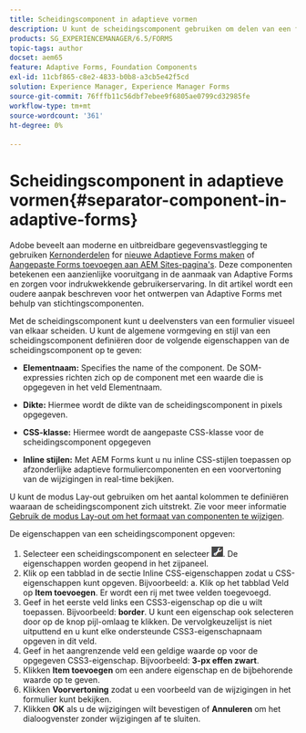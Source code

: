 ```yaml
---
title: Scheidingscomponent in adaptieve vormen
description: U kunt de scheidingscomponent gebruiken om delen van een formulier visueel te scheiden.
products: SG_EXPERIENCEMANAGER/6.5/FORMS
topic-tags: author
docset: aem65
feature: Adaptive Forms, Foundation Components
exl-id: 11cbf865-c8e2-4833-b0b8-a3cb5e42f5cd
solution: Experience Manager, Experience Manager Forms
source-git-commit: 76fffb11c56dbf7ebee9f6805ae0799cd32985fe
workflow-type: tm+mt
source-wordcount: '361'
ht-degree: 0%

---
```


# Scheidingscomponent in adaptieve vormen{#separator-component-in-adaptive-forms}

<span class="preview"> Adobe beveelt aan moderne en uitbreidbare gegevensvastlegging te gebruiken [Kernonderdelen](https://experienceleague.adobe.com/docs/experience-manager-core-components/using/adaptive-forms/introduction.html) for [nieuwe Adaptieve Forms maken](/help/forms/using/create-an-adaptive-form-core-components.md) of [Aangepaste Forms toevoegen aan AEM Sites-pagina&#39;s](/help/forms/using/create-or-add-an-adaptive-form-to-aem-sites-page.md). Deze componenten betekenen een aanzienlijke vooruitgang in de aanmaak van Adaptive Forms en zorgen voor indrukwekkende gebruikerservaring. In dit artikel wordt een oudere aanpak beschreven voor het ontwerpen van Adaptive Forms met behulp van stichtingscomponenten. </span>

Met de scheidingscomponent kunt u deelvensters van een formulier visueel van elkaar scheiden. U kunt de algemene vormgeving en stijl van een scheidingscomponent definiëren door de volgende eigenschappen van de scheidingscomponent op te geven:

* **Elementnaam:** Specifies the name of the component. De SOM-expressies richten zich op de component met een waarde die is opgegeven in het veld Elementnaam.
* **Dikte:** Hiermee wordt de dikte van de scheidingscomponent in pixels opgegeven.

* **CSS-klasse:** Hiermee wordt de aangepaste CSS-klasse voor de scheidingscomponent opgegeven

* **Inline stijlen:** Met AEM Forms kunt u nu inline CSS-stijlen toepassen op afzonderlijke adaptieve formuliercomponenten en een voorvertoning van de wijzigingen in real-time bekijken.

U kunt de modus Lay-out gebruiken om het aantal kolommen te definiëren waaraan de scheidingscomponent zich uitstrekt. Zie voor meer informatie [Gebruik de modus Lay-out om het formaat van componenten te wijzigen](../../forms/using/resize-using-layout-mode.md).

De eigenschappen van een scheidingscomponent opgeven:

1. Selecteer een scheidingscomponent en selecteer ![cmppr](assets/cmppr.png). De eigenschappen worden geopend in het zijpaneel.
1. Klik op een tabblad in de sectie Inline CSS-eigenschappen zodat u CSS-eigenschappen kunt opgeven. Bijvoorbeeld: a. Klik op het tabblad Veld op **Item toevoegen**. Er wordt een rij met twee velden toegevoegd.
1. Geef in het eerste veld links een CSS3-eigenschap op die u wilt toepassen. Bijvoorbeeld: **border**. U kunt een eigenschap ook selecteren door op de knop pijl-omlaag te klikken. De vervolgkeuzelijst is niet uitputtend en u kunt elke ondersteunde CSS3-eigenschapnaam opgeven in dit veld.
1. Geef in het aangrenzende veld een geldige waarde op voor de opgegeven CSS3-eigenschap. Bijvoorbeeld: **3-px effen zwart**.
1. Klikken **Item toevoegen** om een andere eigenschap en de bijbehorende waarde op te geven.
1. Klikken **Voorvertoning** zodat u een voorbeeld van de wijzigingen in het formulier kunt bekijken.
1. Klikken **OK** als u de wijzigingen wilt bevestigen of **Annuleren** om het dialoogvenster zonder wijzigingen af te sluiten.
